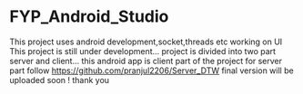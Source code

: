 # FYP_Android_Studio
This project uses android development,socket,threads etc 
working on UI 
This project is still under development... 
project is divided into two part server and client... 
this android app is client part of the project 
for server part follow https://github.com/pranjul2206/Server_DTW 
final version will be uploaded soon ! 
thank you 

